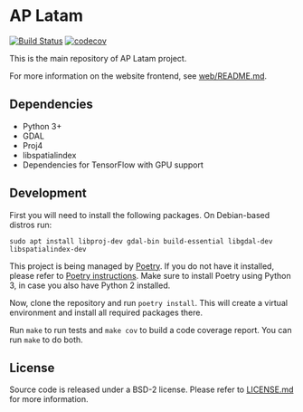 # AP Latam

[![Build Status](https://travis-ci.org/dymaxionlabs/ap-latam.svg?branch=master)](https://travis-ci.org/dymaxionlabs/ap-latam)
[![codecov](https://codecov.io/gh/dymaxionlabs/ap-latam/branch/master/graph/badge.svg)](https://codecov.io/gh/dymaxionlabs/ap-latam)

This is the main repository of AP Latam project.

For more information on the website frontend, see
[web/README.md](web/README.md).

## Dependencies

* Python 3+
* GDAL
* Proj4
* libspatialindex
* Dependencies for TensorFlow with GPU support

## Development

First you will need to install the following packages.  On Debian-based distros
run:

```
sudo apt install libproj-dev gdal-bin build-essential libgdal-dev libspatialindex-dev
```

This project is being managed by [Poetry](https://github.com/sdispater/poetry).
If you do not have it installed, please refer to [Poetry
instructions](https://github.com/sdispater/poetry#installation).  Make sure to
install Poetry using Python 3, in case you also have Python 2 installed.

Now, clone the repository and run `poetry install`.  This will create a virtual
environment and install all required packages there.

Run `make` to run tests and `make cov` to build a code coverage report. You can
run `make` to do both.

## License

Source code is released under a BSD-2 license.  Please refer to
[LICENSE.md](LICENSE.md) for more information.
